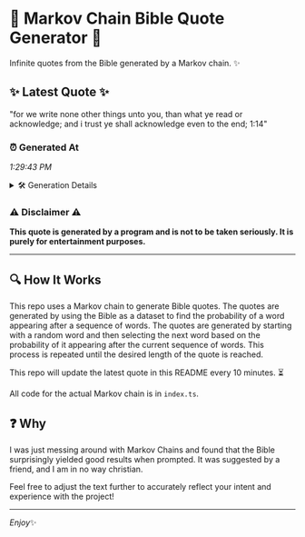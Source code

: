 # 📖 Markov Chain Bible Quote Generator 📖

Infinite quotes from the Bible generated by a Markov chain. ✨

## ✨ Latest Quote ✨
"for we write none other things unto you, than what ye read or acknowledge; and i trust ye shall acknowledge even to the end; 1:14"

### ⏰ Generated At
*1:29:43 PM*

<details>
    <summary>🛠️ Generation Details</summary>
    <p>
        <strong>🌱 Seed:</strong> for<br>
        <strong>🔄 Iterations:</strong> 24<br>
        <strong>📜 Context History:</strong><br>[ for ]: we<br>[ for, we ]: write<br>[ for, we, write ]: none<br>[ for, we, write, none ]: other<br>[ for, we, write, none, other ]: things<br>[ for, we, write, none, other, things ]: unto<br>[ we, write, none, other, things, unto ]: you,<br>[ write, none, other, things, unto, you, ]: than<br>[ none, other, things, unto, you,, than ]: what<br>[ other, things, unto, you,, than, what ]: ye<br>[ things, unto, you,, than, what, ye ]: read<br>[ unto, you,, than, what, ye, read ]: or<br>[ you,, than, what, ye, read, or ]: acknowledge;<br>[ than, what, ye, read, or, acknowledge; ]: and<br>[ what, ye, read, or, acknowledge;, and ]: i<br>[ ye, read, or, acknowledge;, and, i ]: trust<br>[ read, or, acknowledge;, and, i, trust ]: ye<br>[ or, acknowledge;, and, i, trust, ye ]: shall<br>[ acknowledge;, and, i, trust, ye, shall ]: acknowledge<br>[ and, i, trust, ye, shall, acknowledge ]: even<br>[ i, trust, ye, shall, acknowledge, even ]: to<br>[ trust, ye, shall, acknowledge, even, to ]: the<br>[ ye, shall, acknowledge, even, to, the ]: end;<br>[ shall, acknowledge, even, to, the, end; ]: 1:14<br>
    </p>
</details>

### ⚠️ Disclaimer ⚠️
**This quote is generated by a program and is not to be taken seriously. It is purely for entertainment purposes.**

---

## 🔍 How It Works

This repo uses a Markov chain to generate Bible quotes. The quotes are generated by using the Bible as a dataset to find the probability of a word appearing after a sequence of words. The quotes are generated by starting with a random word and then selecting the next word based on the probability of it appearing after the current sequence of words. This process is repeated until the desired length of the quote is reached.

This repo will update the latest quote in this README every 10 minutes. ⏳

All code for the actual Markov chain is in `index.ts`.

## ❓ Why

I was just messing around with Markov Chains and found that the Bible surprisingly yielded good results when prompted. 
It was suggested by a friend, and I am in no way christian.

Feel free to adjust the text further to accurately reflect your intent and experience with the project!

---

*Enjoy*✨
